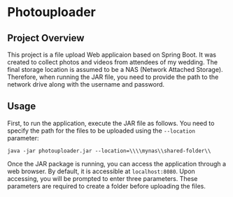 # Photouploader

## Project Overview

This project is a file upload Web applicaion based on Spring Boot. It was created to collect photos and videos from attendees of my wedding. The final storage location is assumed to be a NAS (Network Attached Storage). Therefore, when running the JAR file, you need to provide the path to the network drive along with the username and password.

## Usage
First, to run the application, execute the JAR file as follows. You need to specify the path for the files to be uploaded using the ```--location``` parameter:
```
java -jar photouploader.jar --location=\\\\mynas\\shared-folder\\
```

Once the JAR package is running, you can access the application through a web browser. By default, it is accessible at ```localhost:8080```. Upon accessing, you will be prompted to enter three parameters. These parameters are required to create a folder before uploading the files.